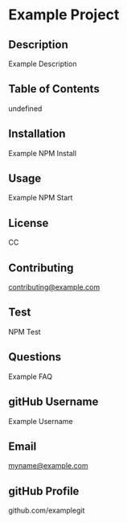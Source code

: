 # Example Project

  ## Description

  Example Description

  ## Table of Contents

  undefined
  
 ## Installation
  
  Example NPM Install

  ## Usage

  Example NPM Start

  ## License

  CC

  ## Contributing

  contributing@example.com

  ## Test

  NPM Test

  ## Questions

  Example FAQ

  ## gitHub Username

  Example Username

  ## Email

  myname@example.com

  ## gitHub Profile

  github.com/examplegit

